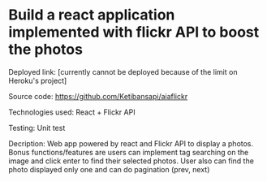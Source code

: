 # Build a react application implemented with flickr API to boost the photos

Deployed link: [currently cannot be deployed because of the limit on Heroku's project]

Source code: https://github.com/Ketibansapi/aiaflickr

Technologies used: React + Flickr API 

Testing: Unit test

Decription: Web app powered by react and Flickr API to display a photos. Bonus functions/features are users can implement tag searching on the image and click enter to find their selected photos. User also can find the photo displayed only one and can do pagination (prev, next)
